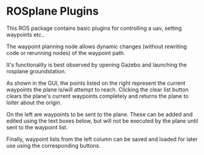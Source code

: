 ROSplane Plugins
=================

This ROS package contains basic plugins for controlling a uav, setting waypoints etc..

The waypoint planning node allows dynamic changes (without rewriting
code or rerunning nodes) of the waypoint path.

It's functionality is best observed by opening Gazebo and launching the
rosplane groundstation.

As shown in the GUI, the points listed on the right represent the
current waypoints the plane is/will attempt to reach. Clicking the clear
list button clears the plane's current waypoints completely and returns the plane to
loiter about the origin.

On the left are waypoints to be sent to the plane. These can be added
and edited using the text boxes below, but will not be executed by the
plane until sent to the waypoint list.

Finally, waypoint lists from the left column can be saved and loaded
for later use using the corresponding buttons.